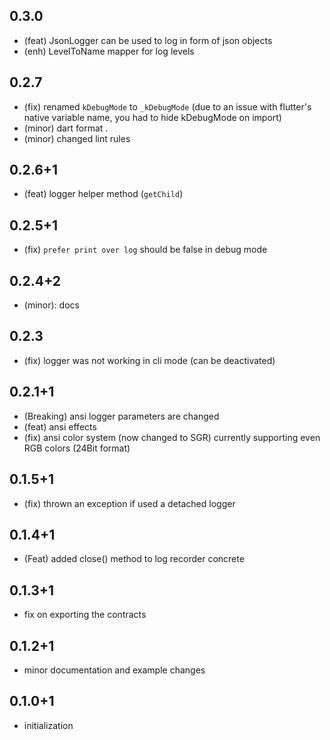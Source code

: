## 0.3.0

* (feat) JsonLogger can be used to log in form of json objects
* (enh) LevelToName mapper for log levels

## 0.2.7

* (fix) renamed `kDebugMode` to `_kDebugMode` (due to an issue with flutter's native variable name, you had to hide kDebugMode on import)
* (minor) dart format .
* (minor) changed lint rules

## 0.2.6+1

* (feat) logger helper method (`getChild`)

## 0.2.5+1

* (fix) `prefer print over log` should be false in debug mode

## 0.2.4+2

* (minor): docs

## 0.2.3

* (fix) logger was not working in cli mode (can be deactivated)

## 0.2.1+1

* (Breaking) ansi logger parameters are changed
* (feat) ansi effects
* (fix) ansi color system (now changed to SGR)
    currently supporting even RGB colors (24Bit format)

## 0.1.5+1

* (fix) thrown an exception if used a detached logger

## 0.1.4+1

* (Feat) added close() method to log recorder concrete

## 0.1.3+1

* fix on exporting the contracts

## 0.1.2+1

* minor documentation and example changes

## 0.1.0+1

* initialization
